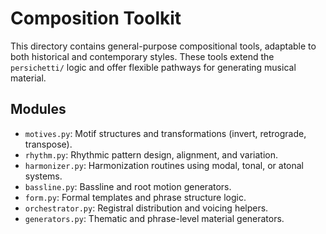 # Composition Toolkit

This directory contains general-purpose compositional tools, adaptable to both historical and contemporary styles. These tools extend the `persichetti/` logic and offer flexible pathways for generating musical material.

## Modules

- `motives.py`: Motif structures and transformations (invert, retrograde, transpose).
- `rhythm.py`: Rhythmic pattern design, alignment, and variation.
- `harmonizer.py`: Harmonization routines using modal, tonal, or atonal systems.
- `bassline.py`: Bassline and root motion generators.
- `form.py`: Formal templates and phrase structure logic.
- `orchestrator.py`: Registral distribution and voicing helpers.
- `generators.py`: Thematic and phrase-level material generators.